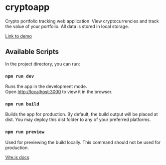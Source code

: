 # cryptoapp

Crypto portfolio tracking web application. View cryptocurrencies and track the value of your portfolio. All data is stored in local storage.

[Link to demo](https://cryptoappywm.netlify.app/)

## Available Scripts

In the project directory, you can run:

### `npm run dev`

Runs the app in the development mode.\
Open [http://localhost:3000](http://localhost:3000) to view it in the browser.

### `npm run build`

Builds the app for production. By default, the build output will be placed at dist.
You may deploy this dist folder to any of your preferred platforms.

### `npm run preview`

Used for previewing the build locally. This command should not be used for production.

[Vite.js docs](https://vitejs.dev/guide/)
